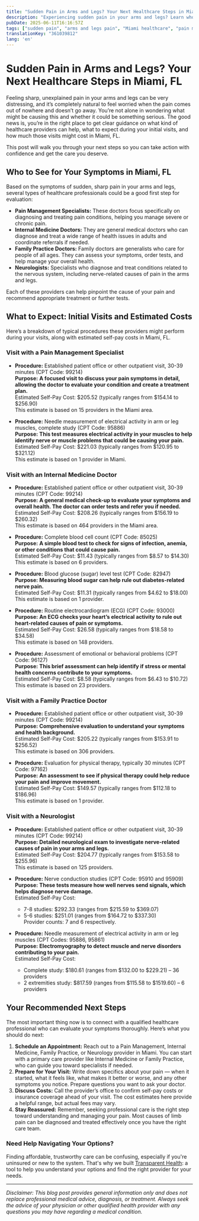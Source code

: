 ```yaml
---
title: "Sudden Pain in Arms and Legs? Your Next Healthcare Steps in Miami, FL"
description: "Experiencing sudden pain in your arms and legs? Learn who to see, what to expect, and the estimated costs for care in Miami, FL."
pubDate: 2025-06-11T16:16:57Z
tags: ["sudden pain", "arms and legs pain", "Miami healthcare", "pain management", "neurology", "internal medicine", "family practice", "healthcare costs"]
translationKey: "361039812"
lang: 'en'
---
```


# Sudden Pain in Arms and Legs? Your Next Healthcare Steps in Miami, FL

Feeling sharp, unexplained pain in your arms and legs can be very distressing, and it’s completely natural to feel worried when the pain comes out of nowhere and doesn’t go away. You’re not alone in wondering what might be causing this and whether it could be something serious. The good news is, you’re in the right place to get clear guidance on what kind of healthcare providers can help, what to expect during your initial visits, and how much those visits might cost in Miami, FL.

This post will walk you through your next steps so you can take action with confidence and get the care you deserve.

## Who to See for Your Symptoms in Miami, FL

Based on the symptoms of sudden, sharp pain in your arms and legs, several types of healthcare professionals could be a good first step for evaluation:

- **Pain Management Specialists:** These doctors focus specifically on diagnosing and treating pain conditions, helping you manage severe or chronic pain.
- **Internal Medicine Doctors:** They are general medical doctors who can diagnose and treat a wide range of health issues in adults and coordinate referrals if needed.
- **Family Practice Doctors:** Family doctors are generalists who care for people of all ages. They can assess your symptoms, order tests, and help manage your overall health.
- **Neurologists:** Specialists who diagnose and treat conditions related to the nervous system, including nerve-related causes of pain in the arms and legs.

Each of these providers can help pinpoint the cause of your pain and recommend appropriate treatment or further tests.

## What to Expect: Initial Visits and Estimated Costs

Here’s a breakdown of typical procedures these providers might perform during your visits, along with estimated self-pay costs in Miami, FL.

### Visit with a Pain Management Specialist

- **Procedure:** Established patient office or other outpatient visit, 30-39 minutes (CPT Code: 99214)  
  **Purpose:** **A focused visit to discuss your pain symptoms in detail, allowing the doctor to evaluate your condition and create a treatment plan.**  
  Estimated Self-Pay Cost: $205.52 (typically ranges from $154.14 to $256.90)  
  This estimate is based on 15 providers in the Miami area.

- **Procedure:** Needle measurement of electrical activity in arm or leg muscles, complete study (CPT Code: 95886)  
  **Purpose:** **This test measures electrical activity in your muscles to help identify nerve or muscle problems that could be causing your pain.**  
  Estimated Self-Pay Cost: $221.03 (typically ranges from $120.95 to $321.12)  
  This estimate is based on 1 provider in Miami.

### Visit with an Internal Medicine Doctor

- **Procedure:** Established patient office or other outpatient visit, 30-39 minutes (CPT Code: 99214)  
  **Purpose:** **A general medical check-up to evaluate your symptoms and overall health. The doctor can order tests and refer you if needed.**  
  Estimated Self-Pay Cost: $208.26 (typically ranges from $156.19 to $260.32)  
  This estimate is based on 464 providers in the Miami area.

- **Procedure:** Complete blood cell count (CPT Code: 85025)  
  **Purpose:** **A simple blood test to check for signs of infection, anemia, or other conditions that could cause pain.**  
  Estimated Self-Pay Cost: $11.43 (typically ranges from $8.57 to $14.30)  
  This estimate is based on 6 providers.

- **Procedure:** Blood glucose (sugar) level test (CPT Code: 82947)  
  **Purpose:** **Measuring blood sugar can help rule out diabetes-related nerve pain.**  
  Estimated Self-Pay Cost: $11.31 (typically ranges from $4.62 to $18.00)  
  This estimate is based on 1 provider.

- **Procedure:** Routine electrocardiogram (ECG) (CPT Code: 93000)  
  **Purpose:** **An ECG checks your heart’s electrical activity to rule out heart-related causes of pain or symptoms.**  
  Estimated Self-Pay Cost: $26.58 (typically ranges from $18.58 to $34.58)  
  This estimate is based on 148 providers.

- **Procedure:** Assessment of emotional or behavioral problems (CPT Code: 96127)  
  **Purpose:** **This brief assessment can help identify if stress or mental health concerns contribute to your symptoms.**  
  Estimated Self-Pay Cost: $8.58 (typically ranges from $6.43 to $10.72)  
  This estimate is based on 23 providers.

### Visit with a Family Practice Doctor

- **Procedure:** Established patient office or other outpatient visit, 30-39 minutes (CPT Code: 99214)  
  **Purpose:** **Comprehensive evaluation to understand your symptoms and health background.**  
  Estimated Self-Pay Cost: $205.22 (typically ranges from $153.91 to $256.52)  
  This estimate is based on 306 providers.

- **Procedure:** Evaluation for physical therapy, typically 30 minutes (CPT Code: 97162)  
  **Purpose:** **An assessment to see if physical therapy could help reduce your pain and improve movement.**  
  Estimated Self-Pay Cost: $149.57 (typically ranges from $112.18 to $186.96)  
  This estimate is based on 1 provider.

### Visit with a Neurologist

- **Procedure:** Established patient office or other outpatient visit, 30-39 minutes (CPT Code: 99214)  
  **Purpose:** **Detailed neurological exam to investigate nerve-related causes of pain in your arms and legs.**  
  Estimated Self-Pay Cost: $204.77 (typically ranges from $153.58 to $255.96)  
  This estimate is based on 125 providers.

- **Procedure:** Nerve conduction studies (CPT Code: 95910 and 95909)  
  **Purpose:** **These tests measure how well nerves send signals, which helps diagnose nerve damage.**  
  Estimated Self-Pay Cost:  
  - 7-8 studies: $292.33 (ranges from $215.59 to $369.07)  
  - 5-6 studies: $251.01 (ranges from $164.72 to $337.30)  
  Provider counts: 7 and 6 respectively.

- **Procedure:** Needle measurement of electrical activity in arm or leg muscles (CPT Codes: 95886, 95861)  
  **Purpose:** **Electromyography to detect muscle and nerve disorders contributing to your pain.**  
  Estimated Self-Pay Cost:  
  - Complete study: $180.61 (ranges from $132.00 to $229.21) – 36 providers  
  - 2 extremities study: $817.59 (ranges from $115.58 to $1519.60) – 6 providers

## Your Recommended Next Steps

The most important thing now is to connect with a qualified healthcare professional who can evaluate your symptoms thoroughly. Here’s what you should do next:

1. **Schedule an Appointment:** Reach out to a Pain Management, Internal Medicine, Family Practice, or Neurology provider in Miami. You can start with a primary care provider like Internal Medicine or Family Practice, who can guide you toward specialists if needed.
2. **Prepare for Your Visit:** Write down specifics about your pain — when it started, what it feels like, what makes it better or worse, and any other symptoms you notice. Prepare questions you want to ask your doctor.
3. **Discuss Costs:** Call the provider’s office to confirm self-pay costs or insurance coverage ahead of your visit. The cost estimates here provide a helpful range, but actual fees may vary.
4. **Stay Reassured:** Remember, seeking professional care is the right step toward understanding and managing your pain. Most causes of limb pain can be diagnosed and treated effectively once you have the right care team.

### Need Help Navigating Your Options?

Finding affordable, trustworthy care can be confusing, especially if you're uninsured or new to the system. That's why we built [Transparent Health](https://transparenthealth.ai): a tool to help you understand your options and find the right provider for your needs.

---

*Disclaimer: This blog post provides general information only and does not replace professional medical advice, diagnosis, or treatment. Always seek the advice of your physician or other qualified health provider with any questions you may have regarding a medical condition.*